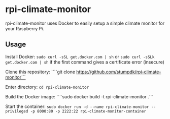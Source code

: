 # rpi-climate-monitor

rpi-climate-monitor uses Docker to easily setup a simple climate monitor for your Raspberry Pi.

## Usage

Install Docker:
```sudo curl -sSL get.docker.com | sh``` or ```sudo curl -sSLk get.docker.com | sh``` if the first command gives a certificate error (insecure)

Clone this repository:
````git clone https://github.com/stumpdk/rpi-climate-monitor```


Enter directory:
```cd rpi-climate-monitor```

Build the Docker image:
````sudo docker build -t rpi-climate-monitor .```

Start the container:
```sudo docker run -d --name rpi-climate-monitor --privileged -p 8000:80 -p 2222:22 rpi-climate-monitor-container```
